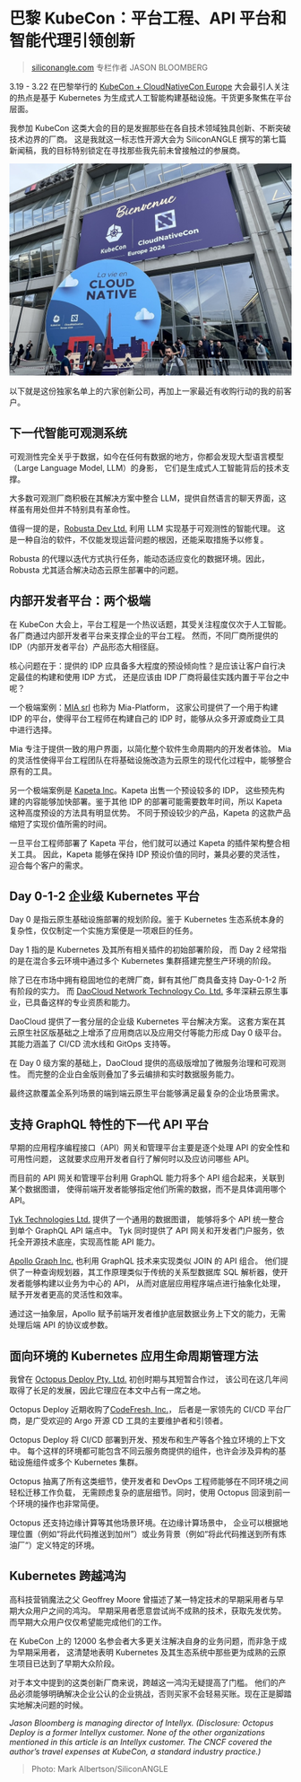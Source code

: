 # 巴黎 KubeCon：平台工程、API 平台和智能代理引领创新

> [siliconangle.com](https://siliconangle.com/2024/03/23/platform-engineering-api-platforms-intelligent-agents-dominate-innovation-kubecon-paris/) 专栏作者 JASON BLOOMBERG

3.19 - 3.22 在巴黎举行的 [KubeCon + CloudNativeCon Europe](https://events.linuxfoundation.org/kubecon-cloudnativecon-europe/)
大会最引人关注的热点是基于 Kubernetes 为生成式人工智能构建基础设施。干货更多聚焦在平台层面。

我参加 KubeCon 这类大会的目的是发掘那些在各自技术领域独具创新、不断突破技术边界的厂商。
这是我就这一标志性开源大会为 SiliconANGLE 撰写的第七篇新闻稿，我的目标特别锁定在寻找那些我先前未曾接触过的参展商。

![Post of KubeCon EU](./images/KubeConEU1.jpg)

以下就是这份独家名单上的六家创新公司，再加上一家最近有收购行动的我的前客户。

## 下一代智能可观测系统

可观测性完全关乎于数据，如今在任何有数据的地方，你都会发现大型语言模型（Large Language Model, LLM）的身影，
它们是生成式人工智能背后的技术支撑。

大多数可观测厂商积极在其解决方案中整合 LLM，提供自然语言的聊天界面，这样虽有用处但并不特别具有革命性。

值得一提的是，[Robusta Dev Ltd.](https://home.robusta.dev/) 利用 LLM 实现基于可观测性的智能代理。
这是一种自治的软件，不仅能发现运营问题的根因，还能采取措施予以修复。

Robusta 的代理以迭代方式执行任务，能动态适应变化的数据环境。因此，Robusta 尤其适合解决动态云原生部署中的问题。

## 内部开发者平台：两个极端

在 KubeCon 大会上，平台工程是一个热议话题，其受关注程度仅次于人工智能。各厂商通过内部开发者平台来支撑企业的平台工程。
然而，不同厂商所提供的 IDP（内部开发者平台）产品形态大相径庭。

核心问题在于：提供的 IDP 应具备多大程度的预设倾向性？是应该让客户自行决定最佳的构建和使用 IDP 方式，
还是应该由 IDP 厂商将最佳实践内置于平台之中呢？

一个极端案例：[MIA srl](https://mia-platform.eu/) 也称为 Mia-Platform，
这家公司提供了一个用于构建 IDP 的平台，使得平台工程师在构建自己的 IDP 时，能够从众多开源或商业工具中进行选择。

Mia 专注于提供一致的用户界面，以简化整个软件生命周期内的开发者体验。
Mia 的灵活性使得平台工程团队在将基础设施改造为云原生的现代化过程中，能够整合原有的工具。

另一个极端案例是 [Kapeta Inc](https://kapeta.com/)。Kapeta 出售一个预设较多的 IDP，
这些预先构建的内容能够加快部署。鉴于其他 IDP 的部署可能需要数年时间，所以 Kapeta 这种高度预设的方法具有明显优势。
不同于预设较少的产品，Kapeta 的这款产品缩短了实现价值所需的时间。

一旦平台工程师部署了 Kapeta 平台，他们就可以通过 Kapeta 的插件架构整合相关工具。
因此，Kapeta 能够在保持 IDP 预设价值的同时，兼具必要的灵活性，迎合每个客户的需求。

## Day 0-1-2 企业级 Kubernetes 平台

Day 0 是指云原生基础设施部署的规划阶段。鉴于 Kubernetes 生态系统本身的复杂性，仅仅制定一个实施方案便是一项艰巨的任务。

Day 1 指的是 Kubernetes 及其所有相关插件的初始部署阶段，
而 Day 2 经常指的是在混合多云环境中通过多个 Kubernetes 集群搭建完整生产环境的阶段。

除了已在市场中拥有稳固地位的老牌厂商，鲜有其他厂商具备支持 Day-0-1-2 所有阶段的实力。
而 [DaoCloud Network Technology Co. Ltd.](https://www.daocloud.io/en/)
多年深耕云原生事业，已具备这样的专业资质和能力。

DaoCloud 提供了一套分层的企业级 Kubernetes 平台解决方案。
这套方案在其云原生社区版基础之上增添了应用商店以及应用交付等能力形成 Day 0 级平台。
其能力涵盖了 CI/CD 流水线和 GitOps 支持等。

在 Day 0 级方案的基础上，DaoCloud 提供的高级版增加了微服务治理和可观测性。
而完整的企业白金版则叠加了多云编排和实时数据服务能力。

最终这款覆盖全系列场景的端到端云原生平台能够满足最复杂的企业场景需求。

## 支持 GraphQL 特性的下一代 API 平台

早期的应用程序编程接口（API）网关和管理平台主要是逐个处理 API 的安全性和可用性问题，
这就要求应用开发者自行了解何时以及应访问哪些 API。

而目前的 API 网关和管理平台利用 GraphQL 能力将多个 API 组合起来，关联到某个数据图谱，
使得前端开发者能够指定他们所需的数据，而不是具体调用哪个 API。

[Tyk Technologies Ltd.](https://tyk.io/) 提供了一个通用的数据图谱，
能够将多个 API 统一整合到单个 GraphQL API 端点中。
Tyk 同时提供了 API 网关和开发者门户服务，依托全开源技术底座，实现高性能 API 能力。

[Apollo Graph Inc.](https://www.apollographql.com/) 也利用 GraphQL 技术来实现类似 JOIN 的 API 组合。
他们提供了一种查询规划器，其工作原理类似于传统的关系型数据库 SQL 解析器，使开发者能够构建以业务为中心的 API，
从而对底层应用程序端点进行抽象化处理，赋予开发者更高的灵活性和效率。

通过这一抽象层，Apollo 赋予前端开发者维护底层数据业务上下文的能力，无需处理后端 API 的协议或参数。

## 面向环境的 Kubernetes 应用生命周期管理方法

我曾在 [Octopus Deploy Pty. Ltd.](https://octopus.com/) 初创时期与其短暂合作过，
该公司在这几年间取得了长足的发展，因此它理应在本文中占有一席之地。

Octopus Deploy 近期收购了[CodeFresh, Inc.](https://codefresh.io/)，
后者是一家领先的 CI/CD 平台厂商，是广受欢迎的 Argo 开源 CD 工具的主要维护者和引领者。

Octopus Deploy 将 CI/CD 部署到开发、预发布和生产等各个独立环境的上下文中。
每个这样的环境都可能包含不同云服务商提供的组件，也许会涉及异构的基础设施组件或多个 Kubernetes 集群。

Octopus 抽离了所有这类细节，使开发者和 DevOps 工程师能够在不同环境之间轻松迁移工作负载，
无需顾虑复杂的底层细节。同时，使用 Octopus 回滚到前一个环境的操作也非常简便。

Octopus 还支持边缘计算等其他场景环境。在边缘计算场景中，
企业可以根据地理位置（例如“将此代码推送到加州”）或业务背景（例如“将此代码推送到所有炼油厂”）定义特定的环境。

## Kubernetes 跨越鸿沟

高科技营销魔法之父 Geoffrey Moore 曾描述了某一特定技术的早期采用者与早期大众用户之间的鸿沟。
早期采用者愿意尝试尚不成熟的技术，获取先发优势。而早期大众用户仅仅希望能完成他们的工作。

在 KubeCon 上的 12000 名参会者大多更关注解决自身的业务问题，而非急于成为早期采用者，
这清楚地表明 Kubernetes 及其生态系统中那些更为成熟的云原生项目已达到了早期大众阶段。

对于本文中提到的这类创新厂商来说，跨越这一鸿沟无疑提高了门槛。
他们的产品必须能够明确解决企业公认的企业挑战，否则买家不会轻易买账。现在正是脚踏实地解决问题的时候。

_Jason Bloomberg is managing director of Intellyx. (Disclosure: Octopus Deploy is a former Intellyx customer. None of the other organizations mentioned in this article is an Intellyx customer. The CNCF covered the author’s travel expenses at KubeCon, a standard industry practice.)_

> Photo: Mark Albertson/SiliconANGLE
